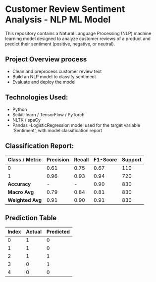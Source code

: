 # Customer Review Sentiment Analysis - NLP ML Model
This repository contains a Natural Language Processing (NLP) machine learning model designed to analyze customer reviews of a product and predict their sentiment (positive, negative, or neutral).

## Project Overview process
- Clean and preprocess customer review text
- Build an NLP model to classify sentiment
- Evaluate and deploy the model
  
## Technologies Used:
- Python
- Scikit-learn / TensorFlow / PyTorch
- NLTK / spaCy
- Pandas
-LogisticRegression model used for the target variable 'Sentiment', with model classification report

## Classification Report:
| Class / Metric | Precision | Recall | F1-Score | Support |
|----------------|-----------|--------|----------|---------|
| 0              | 0.61      | 0.75   | 0.67     | 110     |
| 1              | 0.96      | 0.93   | 0.94     | 720     |
| **Accuracy**   | -         | -      | 0.90     | 830     |
| **Macro Avg**  | 0.79      | 0.84   | 0.81     | 830     |
| **Weighted Avg** | 0.91    | 0.90   | 0.91     | 830     |
              
## Prediction Table

| Index | Actual | Predicted |
|-------|--------|-----------|
| 0     | 1      | 0         |
| 1     | 1      | 0         |
| 2     | 1      | 1         |
| 3     | 0      | 1         |
| 4     | 0      | 0         |
